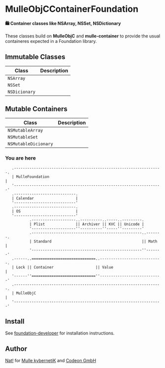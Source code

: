 # MulleObjCContainerFoundation

#### 🛍 Container classes like NSArray, NSSet, NSDictionary

These classes build on **MulleObjC** and **mulle-container** to provide the
usual containeres expected in a Foundation library.

## Immutable Classes

Class         | Description
--------------|----------------
`NSArray`     |
`NSSet`       |
`NSDicionary` |


## Mutable Containers

Class                | Description
---------------------|----------------
`NSMutableArray`     |
`NSMutableSet`       |
`NSMutableDicionary` |


### You are here

```
   .-------------------------------------------------------------------.
   | MulleFoundation                                                   |
   '-------------------------------------------------------------------'
   .----------------------------.
   | Calendar                   |
   '----------------------------'
   .----------------------------.
   | OS                         |
   '----------------------------'
           .--------------------..----------..-----..---------.
           | Plist              || Archiver || KVC || Unicode |
           '--------------------''----------''-----''---------'
           .--------------------------------------------------..-------.
           | Standard                                         || Math  |
           '--------------------------------------------------''-------'
   .------..=============================..----------------------------.
   | Lock || Container                   || Value                      |
   '------''=============================''----------------------------'
   .-------------------------------------------------------------------.
   | MulleObjC                                                         |
   '-------------------------------------------------------------------'
```



## Install

See [foundation-developer](//github.com//foundation-developer) for
installation instructions.


## Author

[Nat!](//www.mulle-kybernetik.com/weblog) for
[Mulle kybernetiK](//www.mulle-kybernetik.com) and
[Codeon GmbH](//www.codeon.de)
